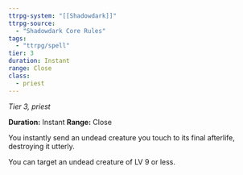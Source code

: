 ```yaml
---
ttrpg-system: "[[Shadowdark]]"
ttrpg-source: 
  - "Shadowdark Core Rules"
tags:
  - "ttrpg/spell"
tier: 3
duration: Instant
range: Close
class:
  - priest
---
```

*Tier 3, priest*

**Duration:** Instant
**Range:** Close

You instantly send an undead creature you touch to its final afterlife, destroying it utterly.

You can target an undead creature of LV 9 or less.


